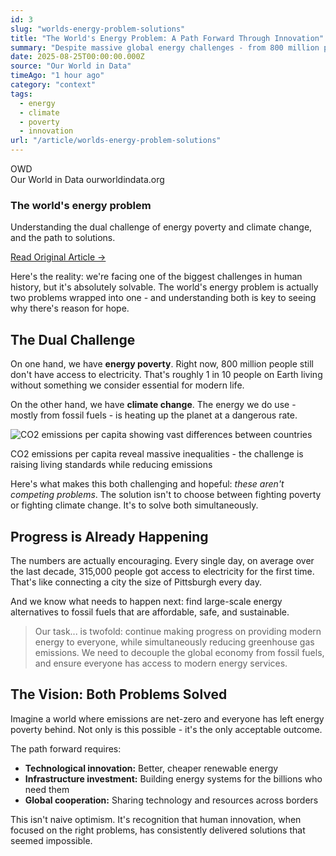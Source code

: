 ```yaml
---
id: 3
slug: "worlds-energy-problem-solutions"
title: "The World's Energy Problem: A Path Forward Through Innovation"
summary: "Despite massive global energy challenges - from 800 million people without electricity to climate change - there's a clear path forward. Through technological innovation and collective effort, we can solve energy poverty while achieving net-zero emissions. Progress is already happening: 315,000 people gain electricity access daily."
date: 2025-08-25T00:00:00.000Z
source: "Our World in Data"
timeAgo: "1 hour ago"
category: "context"
tags:
  - energy
  - climate
  - poverty
  - innovation
url: "/article/worlds-energy-problem-solutions"
---
```


<div class="source-link-card">
	<div class="link-card-header">
		<div class="source-logo-text">OWD</div>
		<div class="link-meta">
			<span class="source-name">Our World in Data</span>
			<span class="link-url">ourworldindata.org</span>
		</div>
	</div>
	<h3 class="link-title">The world's energy problem</h3>
	<p class="link-description">Understanding the dual challenge of energy poverty and climate change, and the path to solutions.</p>
	<a href="https://ourworldindata.org/worlds-energy-problem" target="_blank" class="read-original-btn">Read Original Article →</a>
</div>

Here's the reality: we're facing one of the biggest challenges in human history, but it's absolutely solvable. The world's energy problem is actually two problems wrapped into one - and understanding both is key to seeing why there's reason for hope.

## The Dual Challenge

On one hand, we have **energy poverty**. Right now, 800 million people still don't have access to electricity. That's roughly 1 in 10 people on Earth living without something we consider essential for modern life.

On the other hand, we have **climate change**. The energy we do use - mostly from fossil fuels - is heating up the planet at a dangerous rate.

<div class="article-image">
	<img src="/images/co2-emissions-per-capita.avif" alt="CO2 emissions per capita showing vast differences between countries" />
	<p class="image-caption">CO2 emissions per capita reveal massive inequalities - the challenge is raising living standards while reducing emissions</p>
</div>

Here's what makes this both challenging and hopeful: *these aren't competing problems*. The solution isn't to choose between fighting poverty or fighting climate change. It's to solve both simultaneously.

## Progress is Already Happening

The numbers are actually encouraging. Every single day, on average over the last decade, 315,000 people got access to electricity for the first time. That's like connecting a city the size of Pittsburgh every day.

And we know what needs to happen next: find large-scale energy alternatives to fossil fuels that are affordable, safe, and sustainable.

> Our task... is twofold: continue making progress on providing modern energy to everyone, while simultaneously reducing greenhouse gas emissions. We need to decouple the global economy from fossil fuels, and ensure everyone has access to modern energy services.

## The Vision: Both Problems Solved

Imagine a world where emissions are net-zero and everyone has left energy poverty behind. Not only is this possible - it's the only acceptable outcome.

The path forward requires:

- **Technological innovation:** Better, cheaper renewable energy
- **Infrastructure investment:** Building energy systems for the billions who need them
- **Global cooperation:** Sharing technology and resources across borders

This isn't naive optimism. It's recognition that human innovation, when focused on the right problems, has consistently delivered solutions that seemed impossible.